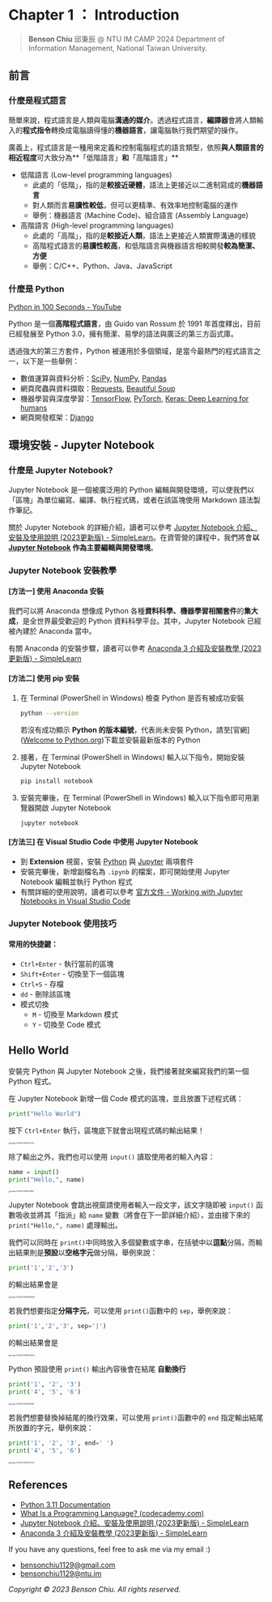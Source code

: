 # Chapter 1 ： Introduction

> **Benson Chiu** 邱秉辰 @ NTU IM CAMP 2024
> Department of Information Management, National Taiwan University.

## 前言

### 什麼是程式語言

簡單來說，程式語言是人類與電腦**溝通的媒介**。透過程式語言，**編譯器**會將人類輸入的**程式指令**轉換成電腦讀得懂的**機器語言**，讓電腦執行我們期望的操作。

廣義上，程式語言是一種用來定義和控制電腦程式的語言類型，依照**與人類語言的相近程度**可大致分為**「低階語言」**和**「高階語言」**

- 低階語言 (Low-level programming languages)
  - 此處的「低階」，指的是**較接近硬體**，語法上更接近以二進制寫成的**機器語言**
  - 對人類而言**易讀性較低**，但可以更精準、有效率地控制電腦的運作
  - 舉例：機器語言 (Machine Code)、組合語言 (Assembly Language)
- 高階語言 (High-level programming languages)
  - 此處的「高階」，指的是**較接近人類**，語法上更接近人類實際溝通的樣貌
  - 高階程式語言的**易讀性較高**，和低階語言與機器語言相較開發**較為簡潔、方便**
  - 舉例：C/C++、Python、Java、JavaScript

### 什麼是 Python

[Python in 100 Seconds - YouTube](https://www.youtube.com/watch?v=x7X9w_GIm1s)

Python 是一個**高階程式語言**，由 Guido van Rossum 於 1991 年首度釋出，目前已經發展至 Python 3.0，擁有簡潔、易學的語法與廣泛的第三方函式庫。

透過強大的第三方套件，Python 被運用於多個領域，是當今最熱門的程式語言之一，以下是一些舉例：

- 數值運算與資料分析：[SciPy](http://scipy.org/), [NumPy](https://numpy.org/), [Pandas](https://pandas.pydata.org/)
- 網頁爬蟲與資料擷取：[Requests](https://pypi.org/project/requests/), [Beautiful Soup](http://www.crummy.com/software/BeautifulSoup/)
- 機器學習與深度學習：[TensorFlow](https://www.tensorflow.org/), [PyTorch](https://pytorch.org/), [Keras: Deep Learning for humans](https://keras.io/)
- 網頁開發框架：[Django](http://www.djangoproject.com/) 

## 環境安裝 - Jupyter Notebook

### 什麼是 Jupyter Notebook?

Jupyter Notebook 是一個被廣泛用的 Python 編輯與開發環境，可以使我們以「區塊」為單位編寫、編譯、執行程式碼，或者在該區塊使用 Markdown 語法製作筆記。

關於 Jupyter Notebook 的詳細介紹，讀者可以參考 [Jupyter Notebook 介紹、安裝及使用說明 (2023更新版) - SimpleLearn](https://simplelearn.tw/jupyter-notebook-intro-and-tutorial/)。在資管營的課程中，我們將會**以 [Jupyter Notebook](https://jupyter.org/) 作為主要編輯與開發環境**。

### Jupyter Notebook 安裝教學

#### [方法一] 使用 Anaconda 安裝 

我們可以將 Anaconda 想像成 Python 各種**資料科學、機器學習相關套件**的**集大成**，是全世界最受歡迎的 Python 資料科學平台。其中，Jupyter Notebook 已經被內建於 Anaconda 當中。

有關 Anaconda 的安裝步驟，讀者可以參考 [Anaconda 3 介紹及安裝教學 (2023更新版) - SimpleLearn](https://simplelearn.tw/anaconda-3-intro-and-installation-guide/)

#### [方法二] 使用 pip 安裝

1. 在 Terminal (PowerShell in Windows) 檢查 Python 是否有被成功安裝

   ```bash
   python --version
   ```

    若沒有成功顯示 **Python 的版本編號**，代表尚未安裝 Python，請至[官網]([Welcome to Python.org](https://www.python.org/))下載並安裝最新版本的 Python

2. 接著，在 Terminal (PowerShell in Windows) 輸入以下指令，開始安裝 Jupyter Notebook

   ```bash
   pip install notebook
   ```

3. 安裝完畢後，在 Terminal (PowerShell in Windows) 輸入以下指令即可用瀏覽器開啟 Jupyter Notebook

   ```
   jupyter notebook
   ```

#### [方法三] 在 Visual Studio Code 中使用 Jupyter Notebook 

- 到 **Extension** 視窗，安裝 [Python](https://marketplace.visualstudio.com/items?itemName=ms-python.python) 與 [Jupyter](https://marketplace.visualstudio.com/items?itemName=ms-toolsai.jupyter) 兩項套件
- 安裝完畢後，新增副檔名為 `.ipynb` 的檔案，即可開始使用 Jupyter Notebook 編輯並執行 Python 程式
- 有關詳細的使用說明，讀者可以參考 [官方文件 - Working with Jupyter Notebooks in Visual Studio Code](https://code.visualstudio.com/docs/datascience/jupyter-notebooks)

### Jupyter Notebook 使用技巧

#### 常用的快捷鍵：

- `Ctrl+Enter` - 執行當前的區塊
- `Shift+Enter` -  切換至下一個區塊
- `Ctrl+S` - 存檔
- `dd` - 刪除該區塊
- 模式切換
  - `M` -  切換至 Markdown 模式 
  -  `Y` - 切換至 Code 模式

## Hello World

安裝完 Python 與 Jupyter Notebook 之後，我們接著就來編寫我們的第一個 Python 程式。

在 Jupyter Notebook 新增一個 Code 模式的區塊，並且放置下述程式碼：

```py
print("Hello World")
```

按下 `Ctrl+Enter` 執行，區塊底下就會出現程式碼的輸出結果！

<img src="/Users/bensonchiu/Documents/Documents/112-S/python_tutorial/ch1_introduction/image-20230729164214736.png" alt="image-20230729164214736" style="zoom:25%;" />

除了輸出之外，我們也可以使用 `input()` 讀取使用者的輸入內容：

```py
name = input()
print("Hello,", name)
```

<img src="/Users/bensonchiu/Documents/Documents/112-S/python_tutorial/ch1_introduction/image-20230729164513687.png" alt="image-20230729164513687" style="zoom:25%;" />

Jupyter Notebook 會跳出視窗請使用者輸入一段文字，該文字隨即被 `input()` 函數吸收並將其「指派」給 `name` 變數（將會在下一節詳細介紹），並由接下來的 `print("Hello,", name)` 處理輸出。

我們可以同時在 `print()`中同時放入多個變數或字串，在括號中以**逗點**分隔，而輸出結果則是**預設**以**空格字元**做分隔，舉例來說：

```python
print('1','2','3')
```

的輸出結果會是

<img src="/Users/bensonchiu/Documents/Documents/112-S/python_tutorial/ch1_introduction/image-20230729165058058.png" alt="image-20230729165058058" style="zoom:25%;" />

若我們想要指定**分隔字元**，可以使用 `print()`函數中的  `sep`，舉例來說：

```python
print('1','2','3', sep='|')
```

的輸出結果會是

<img src="/Users/bensonchiu/Documents/Documents/112-S/python_tutorial/ch1_introduction/image-20230729165444323.png" alt="image-20230729165444323" style="zoom:25%;" />

Python 預設使用 `print()` 輸出內容後會在結尾 **自動換行**

```py
print('1', '2', '3')
print('4', '5', '6')
```

<img src="/Users/bensonchiu/Documents/Documents/112-S/python_tutorial/ch1_introduction/image-20230729165826867.png" alt="image-20230729165826867" style="zoom:25%;" />

若我們想要替換掉結尾的換行效果，可以使用 `print()`函數中的  `end` 指定輸出結尾所放置的字元，舉例來說：

```py
print('1', '2', '3', end=' ')
print('4', '5', '6')
```

<img src="/Users/bensonchiu/Documents/Documents/112-S/python_tutorial/ch1_introduction/image-20230729165957202.png" alt="image-20230729165957202" style="zoom:25%;" />



## References

- [Python 3.11 Documentation]( https://docs.python.org/3/contents.html)
- [What Is a Programming Language? (codecademy.com)](https://www.codecademy.com/resources/blog/programming-languages/)
-  [Jupyter Notebook 介紹、安裝及使用說明 (2023更新版) - SimpleLearn](https://simplelearn.tw/jupyter-notebook-intro-and-tutorial/)
-  [Anaconda 3 介紹及安裝教學 (2023更新版) - SimpleLearn](https://simplelearn.tw/anaconda-3-intro-and-installation-guide/)

If you have any questions, feel free to ask me via my email :) 

- [bensonchiu1129@gmail.com](mailto:bensonchiu1129@gmail.com)
- [bensonchiu1129@ntu.im](https://imbensonchiu.github.io/bensonchiu1129@ntu.im)

*Copyright © 2023 Benson Chiu. All rights reserved.*